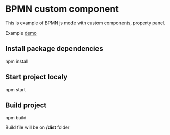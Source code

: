 # BPMN custom component

This is example of BPMN js mode with custom components, property panel.

Example [demo](https://dmytro-andrushko-festcloudai.github.io/bpmn-custom-component/)

## Install package dependencies
npm install

## Start project localy
npm start

## Build project
npm build

Build file will be on **/dist** folder
